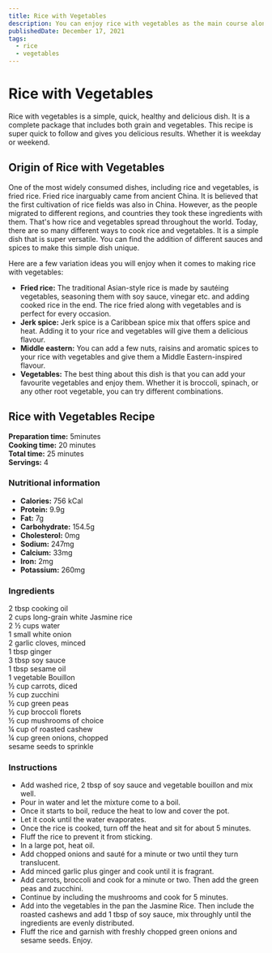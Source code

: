 ```yaml
---
title: Rice with Vegetables
description: You can enjoy rice with vegetables as the main course along with your favourite side.
publishedDate: December 17, 2021
tags:
  - rice
  - vegetables
---
```


# Rice with Vegetables

Rice with vegetables is a simple, quick, healthy and delicious dish. It is a complete package that includes both grain and vegetables. This recipe is super quick to follow and gives you delicious results. Whether it is weekday or weekend.

## Origin of Rice with Vegetables

One of the most widely consumed dishes, including rice and vegetables, is fried rice. Fried rice inarguably came from ancient China. It is believed that the first cultivation of rice fields was also in China. However, as the people migrated to different regions, and countries they took these ingredients with them. That&#39;s how rice and vegetables spread throughout the world. Today, there are so many different ways to cook rice and vegetables. It is a simple dish that is super versatile. You can find the addition of different sauces and spices to make this simple dish unique.

Here are a few variation ideas you will enjoy when it comes to making rice with vegetables:

- **Fried rice:** The traditional Asian-style rice is made by sautéing vegetables, seasoning them with soy sauce, vinegar etc. and adding cooked rice in the end. The rice fried along with vegetables and is perfect for every occasion.
- **Jerk spice:** Jerk spice is a Caribbean spice mix that offers spice and heat. Adding it to your rice and vegetables will give them a delicious flavour.
- **Middle eastern:** You can add a few nuts, raisins and aromatic spices to your rice with vegetables and give them a Middle Eastern-inspired flavour.
- **Vegetables:** The best thing about this dish is that you can add your favourite vegetables and enjoy them. Whether it is broccoli, spinach, or any other root vegetable, you can try different combinations.

## Rice with Vegetables Recipe

**Preparation time:** 5minutes  
**Cooking time:** 20 minutes  
**Total time:** 25 minutes  
**Servings:** 4

### Nutritional information

- **Calories:** 756 kCal
- **Protein:** 9.9g
- **Fat:** 7g
- **Carbohydrate:** 154.5g
- **Cholesterol:** 0mg
- **Sodium:** 247mg
- **Calcium:** 33mg
- **Iron:** 2mg
- **Potassium:** 260mg

### Ingredients

2 tbsp cooking oil  
2 cups long-grain white Jasmine rice  
2 ½ cups water  
1 small white onion  
2 garlic cloves, minced  
1 tbsp ginger  
3 tbsp soy sauce  
1 tbsp sesame oil  
1 vegetable Bouillon  
½ cup carrots, diced  
½ cup zucchini  
½ cup green peas  
½ cup broccoli florets  
½ cup mushrooms of choice  
¼ cup of roasted cashew  
¼ cup green onions, chopped  
sesame seeds to sprinkle

### Instructions

- Add washed rice, 2 tbsp of soy sauce and vegetable bouillon and mix well.
- Pour in water and let the mixture come to a boil.
- Once it starts to boil, reduce the heat to low and cover the pot.
- Let it cook until the water evaporates.
- Once the rice is cooked, turn off the heat and sit for about 5 minutes.
- Fluff the rice to prevent it from sticking.
- In a large pot, heat oil.
- Add chopped onions and sauté for a minute or two until they turn translucent.
- Add minced garlic plus ginger and cook until it is fragrant.
- Add carrots, broccoli and cook for a minute or two. Then add the green peas and zucchini.
- Continue by including the mushrooms and cook for 5 minutes.
- Add into the vegetables in the pan the Jasmine Rice. Then include the roasted cashews and add 1 tbsp of soy sauce, mix throughly until the ingredients are evenly distributed.
- Fluff the rice and garnish with freshly chopped green onions and sesame seeds. Enjoy.
